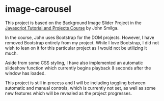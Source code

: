 # image-carousel

This project is based on the Background Image Slider Project in the
[Javascript Tutorial and Projects Course](https://www.udemy.com/javascript-tutorial-for-beginners/) by John Smilga.

In the course, John uses Bootstrap for the DOM projects. However, I have removed Bootstrap entirely from my project. While I love Bootstrap, I did not wish to lean on it for this particular project as I would not be utilizing it much.

Aside from some CSS styling, I have also implemented an automatic slideshow function which currently begins playback 8 seconds after the window has loaded.

This project is still in process and I will be including toggling between automatic and manual controls, which is currently not set, as well as some new features which will be revealed as the project progresses.
